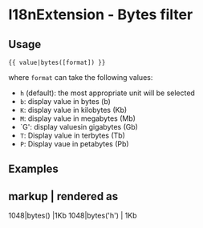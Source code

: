 I18nExtension - Bytes filter
============================

Usage
-----

```
{{ value|bytes([format]) }}
```

where `format` can take the following values:

* `h` (default): the most appropriate unit will be selected
* `b`: display value in bytes (b)
* `K`: display value in kilobytes (Kb)
* `M`: display value in megabytes (Mb)
* `G': display valuesin gigabytes (Gb)
* `T`: Display value in terbytes (Tb)
* `P`: Display vaue in petabytes (Pb)

Examples
--------

markup  |  rendered as
----------------------
1048|bytes()  |1Kb
1048|bytes('h')  | 1Kb
